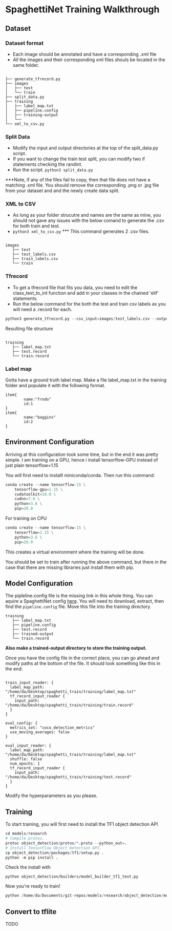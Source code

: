 # SpaghettiNet Training Walkthrough

## Dataset

### Dataset format

* Each image should be annotated and have a corresponding .xml file
* *All* the images and their corresponding xml files shouls be located in the same folder.

``` text

├── generate_tfrecord.py
├── images
│   ├── test
│   └── train
├── split_data.py
├── training
│   ├── label_map.txt
│   ├── pipeline.config
│   ├── training-output
│   └──
└── xml_to_csv.py
```

### Split Data

* Modify the input and output directories at the top of the split_data.py script.
* If you want to change the train test split, you can modify two if statements checking the randint.
* Run the script. `python3 split_data.py`

***Note, if any of the files fail to copy, then that file does not have a matching .xml file. You should remove the corresponding .png or .jpg file from your dataset and and the newly create data split.

### XML to CSV

* As long as your folder strucutre and names are the same as mine, you should not gave any issues with the below comand to generate the .csv for both train and test.
* `python3 xml_to_csv.py`
*** This command generates 2 .csv files.

``` text

images
   ├── test
   ├── test_labels.csv
   ├── train_labels.csv
   └── train

```

### Tfrecord

* To get a tfrecord file that fits you data, you need to edit the class_text_to_int function and add in your classes in the chained 'elif' statements.
* Run the below command for the both the test and train csv labels as you will need a .record for each.

``` python
python3 generate_tfrecord.py --csv_input=images/test_labels.csv --output_path=training/test.record --image_dir=images/test/

```
Resulting file structure

``` text

training
   ├── label_map.txt
   ├── test.record
   └── train.record

```
### Label map

Gotta have a ground truth label map.
Make a file label_map.txt in the training folder and populate it with the following format.

```
item{
        name:"frodo"
        id:1
}
item{
        name:"baggins"
        id:2
}

```

## Environment Configuration

Arriving at this configuration took some time, but in the end it was pretty simple. I am training on a GPU, hence i install tensorflow-GPU instead of just plain tensorflow=1.15

You will first need to installl miniconda/conda. Then run this command:

``` python
conda create --name tensorflow-15 \
    tensorflow-gpu=1.15 \
    cudatoolkit=10.0 \
    cudnn=7.6 \
    python=3.6 \
    pip=20.0
```

For training on CPU

``` python
conda create --name tensorflow-15 \
    tensorflow=1.15 \
    python=3.6 \
    pip=20.0
```
This creates a virtual environment where the training will be done.

You should be set to train after running the above command, but there in the case that there are missing libraries just install them with pip.

## Model Configuration

The pipleline.config file is the missing link in this whole thing. You can aquire a SpaghettiNet config [here](https://github.com/tensorflow/models/blob/master/research/object_detection/g3doc/tf1_detection_zoo.md#pixel-6-edge-tpu-models). You will need to download, extract, then find the ```pipeline.config``` file. Move this file into the training directory.

``` text
training
   ├── label_map.txt
   ├── pipeline.config
   ├── test.record
   ├── trained-output
   └── train.record
```

**Also make a trained-output directory to store the training output.**

Once you have the config file in the correct place, you can go ahead and modify paths at the bottom of the file. It should look something like this in the end:

```

train_input_reader: {
  label_map_path: "/home/da/Desktop/spaghetti_train/training/label_map.txt"
  tf_record_input_reader {
    input_path: "/home/da/Desktop/spaghetti_train/training/train.record"
  }
}

eval_config: {
  metrics_set: "coco_detection_metrics"
  use_moving_averages: false
}

eval_input_reader: {
  label_map_path: "/home/da/Desktop/spaghetti_train/training/label_map.txt"
  shuffle: false
  num_epochs: 1
  tf_record_input_reader {
    input_path: "/home/da/Desktop/spaghetti_train/training/test.record"
  }
}

```

Modify the hyperparameters as you please.

## Training

To start training, you will first need to install the TF1 object detection API

``` python
cd models/research
# Compile protos.
protoc object_detection/protos/*.proto --python_out=.
# Install TensorFlow Object Detection API.
cp object_detection/packages/tf1/setup.py .
python -m pip install .

```

Check the install with
```
python object_detection/builders/model_builder_tf1_test.py
```

Now you're ready to train!
``` python
python /home/da/Documents/git-repos/models/research/object_detection/model_main.py --model_dir=/home/da/Desktop/spaghetti_train/training/training-output/ --pipeline_config_path=/home/da/Desktop/spaghetti_train/training/pipeline.config

```

## Convert to tflite

TODO
